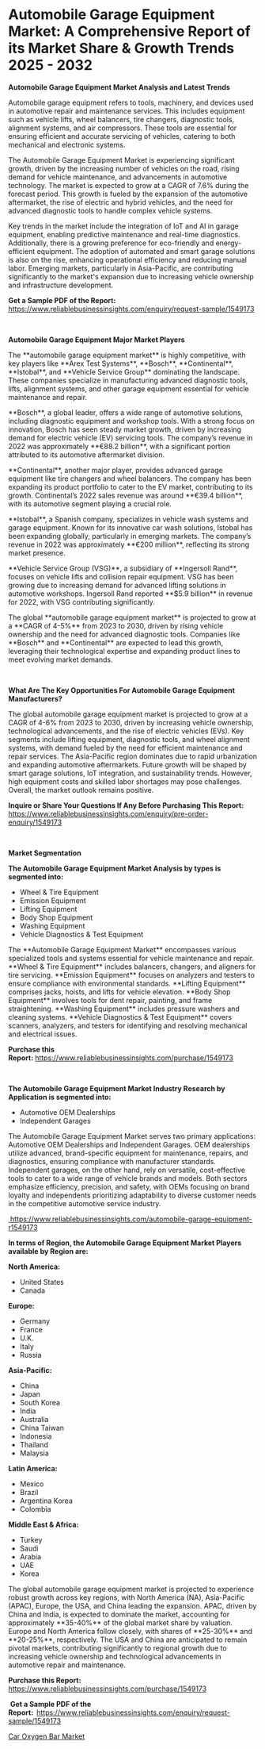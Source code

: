 <p><h1>Automobile Garage Equipment Market: A Comprehensive Report of its Market Share & Growth Trends 2025 - 2032</h1></p><p><strong>Automobile Garage Equipment Market Analysis and Latest Trends</strong></p>
<p><p>Automobile garage equipment refers to tools, machinery, and devices used in automotive repair and maintenance services. This includes equipment such as vehicle lifts, wheel balancers, tire changers, diagnostic tools, alignment systems, and air compressors. These tools are essential for ensuring efficient and accurate servicing of vehicles, catering to both mechanical and electronic systems.</p><p>The Automobile Garage Equipment Market is experiencing significant growth, driven by the increasing number of vehicles on the road, rising demand for vehicle maintenance, and advancements in automotive technology. The market is expected to grow at a CAGR of 7.6% during the forecast period. This growth is fueled by the expansion of the automotive aftermarket, the rise of electric and hybrid vehicles, and the need for advanced diagnostic tools to handle complex vehicle systems.</p><p>Key trends in the market include the integration of IoT and AI in garage equipment, enabling predictive maintenance and real-time diagnostics. Additionally, there is a growing preference for eco-friendly and energy-efficient equipment. The adoption of automated and smart garage solutions is also on the rise, enhancing operational efficiency and reducing manual labor. Emerging markets, particularly in Asia-Pacific, are contributing significantly to the market's expansion due to increasing vehicle ownership and infrastructure development.</p></p>
<p><strong>Get a Sample PDF of the Report:&nbsp;</strong> <a href="https://www.reliablebusinessinsights.com/enquiry/request-sample/1549173?utm_campaign=116&utm_medium=2&utm_source=Github&utm_content=ia&utm_term=22012025&utm_id=automobile-garage-equipment">https://www.reliablebusinessinsights.com/enquiry/request-sample/1549173</a></p>
<p>&nbsp;</p>
<p><strong>Automobile Garage Equipment Major Market Players</strong></p>
<p><p>The **automobile garage equipment market** is highly competitive, with key players like **Arex Test Systems**, **Bosch**, **Continental**, **Istobal**, and **Vehicle Service Group** dominating the landscape. These companies specialize in manufacturing advanced diagnostic tools, lifts, alignment systems, and other garage equipment essential for vehicle maintenance and repair.</p><p>**Bosch**, a global leader, offers a wide range of automotive solutions, including diagnostic equipment and workshop tools. With a strong focus on innovation, Bosch has seen steady market growth, driven by increasing demand for electric vehicle (EV) servicing tools. The company’s revenue in 2022 was approximately **€88.2 billion**, with a significant portion attributed to its automotive aftermarket division.</p><p>**Continental**, another major player, provides advanced garage equipment like tire changers and wheel balancers. The company has been expanding its product portfolio to cater to the EV market, contributing to its growth. Continental’s 2022 sales revenue was around **€39.4 billion**, with its automotive segment playing a crucial role.</p><p>**Istobal**, a Spanish company, specializes in vehicle wash systems and garage equipment. Known for its innovative car wash solutions, Istobal has been expanding globally, particularly in emerging markets. The company’s revenue in 2022 was approximately **€200 million**, reflecting its strong market presence.</p><p>**Vehicle Service Group (VSG)**, a subsidiary of **Ingersoll Rand**, focuses on vehicle lifts and collision repair equipment. VSG has been growing due to increasing demand for advanced lifting solutions in automotive workshops. Ingersoll Rand reported **$5.9 billion** in revenue for 2022, with VSG contributing significantly.</p><p>The global **automobile garage equipment market** is projected to grow at a **CAGR of 4-5%** from 2023 to 2030, driven by rising vehicle ownership and the need for advanced diagnostic tools. Companies like **Bosch** and **Continental** are expected to lead this growth, leveraging their technological expertise and expanding product lines to meet evolving market demands.</p></p>
<p>&nbsp;</p>
<p><strong>What Are The Key Opportunities For Automobile Garage Equipment Manufacturers?</strong></p>
<p><p>The global automobile garage equipment market is projected to grow at a CAGR of 4-6% from 2023 to 2030, driven by increasing vehicle ownership, technological advancements, and the rise of electric vehicles (EVs). Key segments include lifting equipment, diagnostic tools, and wheel alignment systems, with demand fueled by the need for efficient maintenance and repair services. The Asia-Pacific region dominates due to rapid urbanization and expanding automotive aftermarkets. Future growth will be shaped by smart garage solutions, IoT integration, and sustainability trends. However, high equipment costs and skilled labor shortages may pose challenges. Overall, the market outlook remains positive.</p></p>
<p><strong>Inquire or Share Your Questions If Any Before Purchasing This Report:</strong> <a href="https://www.reliablebusinessinsights.com/enquiry/pre-order-enquiry/1549173?utm_campaign=116&utm_medium=2&utm_source=Github&utm_content=ia&utm_term=22012025&utm_id=automobile-garage-equipment">https://www.reliablebusinessinsights.com/enquiry/pre-order-enquiry/1549173</a></p>
<p>&nbsp;</p>
<p><strong>Market Segmentation</strong></p>
<p><strong>The Automobile Garage Equipment Market Analysis by types is segmented into:</strong></p>
<p><ul><li>Wheel & Tire Equipment</li><li>Emission Equipment</li><li>Lifting Equipment</li><li>Body Shop Equipment</li><li>Washing Equipment</li><li>Vehicle Diagnostics & Test Equipment</li></ul></p>
<p><p>The **Automobile Garage Equipment Market** encompasses various specialized tools and systems essential for vehicle maintenance and repair. **Wheel & Tire Equipment** includes balancers, changers, and aligners for tire servicing. **Emission Equipment** focuses on analyzers and testers to ensure compliance with environmental standards. **Lifting Equipment** comprises jacks, hoists, and lifts for vehicle elevation. **Body Shop Equipment** involves tools for dent repair, painting, and frame straightening. **Washing Equipment** includes pressure washers and cleaning systems. **Vehicle Diagnostics & Test Equipment** covers scanners, analyzers, and testers for identifying and resolving mechanical and electrical issues.</p></p>
<p><strong>Purchase this Report:&nbsp;</strong><a href="https://www.reliablebusinessinsights.com/purchase/1549173?utm_campaign=116&utm_medium=2&utm_source=Github&utm_content=ia&utm_term=22012025&utm_id=automobile-garage-equipment">https://www.reliablebusinessinsights.com/purchase/1549173</a></p>
<p>&nbsp;</p>
<p><strong>The Automobile Garage Equipment Market Industry Research by Application is segmented into:</strong></p>
<p><ul><li>Automotive OEM Dealerships</li><li>Independent Garages</li></ul></p>
<p><p>The Automobile Garage Equipment Market serves two primary applications: Automotive OEM Dealerships and Independent Garages. OEM dealerships utilize advanced, brand-specific equipment for maintenance, repairs, and diagnostics, ensuring compliance with manufacturer standards. Independent garages, on the other hand, rely on versatile, cost-effective tools to cater to a wide range of vehicle brands and models. Both sectors emphasize efficiency, precision, and safety, with OEMs focusing on brand loyalty and independents prioritizing adaptability to diverse customer needs in the competitive automotive service industry.</p></p>
<p><a href="https://www.reliablebusinessinsights.com/automobile-garage-equipment-r1549173?utm_campaign=116&utm_medium=2&utm_source=Github&utm_content=ia&utm_term=22012025&utm_id=automobile-garage-equipment">&nbsp;https://www.reliablebusinessinsights.com/automobile-garage-equipment-r1549173</a></p>
<p><strong>In terms of Region, the Automobile Garage Equipment Market Players available by Region are:</strong></p>
<p>
    <p> <strong> North America: </strong>
        <ul>
            <li>United States</li>
            <li>Canada</li>
        </ul>
        </p> 
    <p> <strong> Europe: </strong>
        <ul>
            <li>Germany</li>
            <li>France</li>
            <li>U.K.</li>
            <li>Italy</li>
            <li>Russia</li>
        </ul>
        </p> 
    <p> <strong> Asia-Pacific: </strong>
        <ul>
            <li>China</li>
            <li>Japan</li>
            <li>South Korea</li>
            <li>India</li>
            <li>Australia</li>
            <li>China Taiwan</li>
            <li>Indonesia</li>
            <li>Thailand</li>
            <li>Malaysia</li>
        </ul>
        </p> 
    <p> <strong> Latin America: </strong>
        <ul>
            <li>Mexico</li>
            <li>Brazil</li>
            <li>Argentina Korea</li>
            <li>Colombia</li>
        </ul>
        </p> 
    <p> <strong> Middle East & Africa: </strong>
        <ul>
            <li>Turkey</li>
            <li>Saudi</li>
            <li>Arabia</li>
            <li>UAE</li>
            <li>Korea</li>
        </ul>
    </p>
    </p>
<p><p>The global automobile garage equipment market is projected to experience robust growth across key regions, with North America (NA), Asia-Pacific (APAC), Europe, the USA, and China leading the expansion. APAC, driven by China and India, is expected to dominate the market, accounting for approximately **35-40%** of the global market share by valuation. Europe and North America follow closely, with shares of **25-30%** and **20-25%**, respectively. The USA and China are anticipated to remain pivotal markets, contributing significantly to regional growth due to increasing vehicle ownership and technological advancements in automotive repair and maintenance.</p></p>
<p><strong>Purchase this Report: </strong><a href="https://www.reliablebusinessinsights.com/purchase/1549173?utm_campaign=116&utm_medium=2&utm_source=Github&utm_content=ia&utm_term=22012025&utm_id=automobile-garage-equipment">https://www.reliablebusinessinsights.com/purchase/1549173</a></p>
<p>&nbsp;<strong>Get a Sample PDF of the Report:&nbsp;&nbsp;</strong><a href="https://www.reliablebusinessinsights.com/enquiry/request-sample/1549173?utm_campaign=116&utm_medium=2&utm_source=Github&utm_content=ia&utm_term=22012025&utm_id=automobile-garage-equipment">https://www.reliablebusinessinsights.com/enquiry/request-sample/1549173</a></p>
<p><strong></strong></p>
<p><p><a href="https://github.com/sungbruington660/Market-Research-Report-List-1/blob/main/car-oxygen-bar-market.md?utm_campaign=116&utm_medium=2&utm_source=Github&utm_content=ia&utm_term=22012025&utm_id=automobile-garage-equipment">Car Oxygen Bar Market</a></p></p>